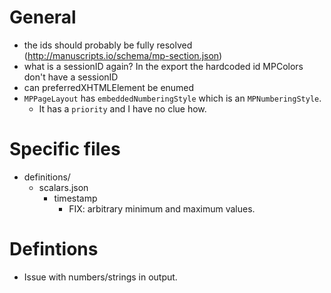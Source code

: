 # General
- the ids should probably be fully resolved (http://manuscripts.io/schema/mp-section.json)
- what is a sessionID again? In the export the hardcoded id MPColors don't have a sessionID
- can preferredXHTMLElement be enumed
- `MPPageLayout` has `embeddedNumberingStyle` which is an `MPNumberingStyle`.
  - It has a `priority` and I have no clue how.

# Specific files
- definitions/
  - scalars.json
    - timestamp
      - FIX: arbitrary minimum and maximum values.

# Defintions
- Issue with numbers/strings in output.
